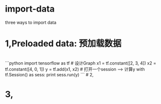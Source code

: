 import-data
====

three ways to import data

# 1,Preloaded data: 预加载数据
 <br>
```python
    import tensorflow as tf  
    # 设计Graph  
    x1 = tf.constant([2, 3, 4])  
    x2 = tf.constant([4, 0, 1])  
    y = tf.add(x1, x2)  
    # 打开一个session --> 计算y  
    with tf.Session() as sess:  
        print sess.run(y)  
```
# 2,

# 3,

